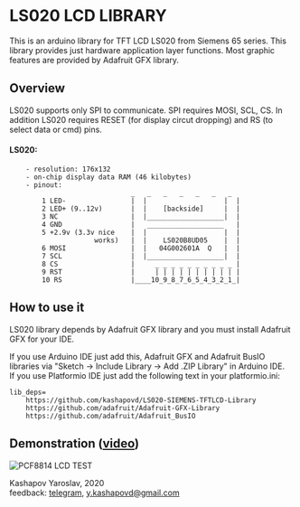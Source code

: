 # LS020 LCD LIBRARY

This is an arduino library for TFT LCD LS020 from Siemens 65 series. This library provides just hardware application layer functions. Most graphic features are provided by Adafruit GFX library.

## Overview

 LS020 supports only SPI to communicate. 
 SPI requires MOSI, SCL, CS. In addition LS020 requires RESET (for display circut dropping)
 and RS (to select data or cmd) pins.

#### LS020:

        - resolution: 176x132
        - on-chip display data RAM (46 kilobytes)
        - pinout:
                                  _   _   _   _   _   _   _ 
            1 LED-                |  |                   |  |
            2 LED+ (9..12v)       |  |    [backside]     |  |
            3 NC                  |  |___________________|  | 
            4 GND                 |   ___________________   |
            5 +2.9v (3.3v nice    |  |                   |  |
                         works)   |  |    LS020B8UD05    |  |
            6 MOSI                |  |   04G002601A  Q   |  |
            7 SCL                 |  |___________________|  |
            8 CS                  |     _ _ _ _ _ _ _ _ _ _ |
            9 RST                 |     | | | | | | | | | | |
            10 RS                 |____10_9_8_7_6_5_4_3_2_1_|

## How to use it

LS020 library depends by Adafruit GFX library and you must install Adafruit GFX for your IDE.

If you use Arduino IDE just add this, Adafruit GFX and Adafruit BusIO libraries via "Sketch -> Include Library -> Add .ZIP Library" in Arduino IDE.\
If you use Platformio IDE just add the following text in your platformio.ini:

    lib_deps=
        https://github.com/kashapovd/LS020-SIEMENS-TFTLCD-Library
        https://github.com/adafruit/Adafruit-GFX-Library
        https://github.com/adafruit/Adafruit_BusIO

## Demonstration ([video](https://youtu.be/rdE-_EuR0MM))
![PCF8814 LCD TEST](demo/demo.gif)

Kashapov Yaroslav, 2020\
feedback: [telegram](https://t.me/kashapovd), <y.kashapovd@gmail.com>
